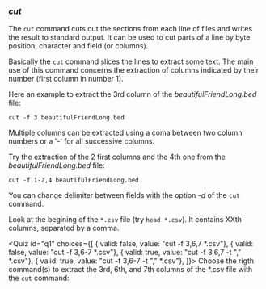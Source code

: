 <script>
import Quiz from "components/Quiz.svelte";
</script>

### *cut*

The `cut` command cuts out the sections from each line of files and writes the result to standard output. 
It can be used to cut parts of a line by byte position, character and field (or columns). 

Basically the `cut` command slices the lines to extract some text.
The main use of this command concerns the extraction of columns indicated by their number (first column in number 1).

Here an example to extract the 3rd column of the _beautifulFriendLong.bed_ file:

`cut -f 3 beautifulFriendLong.bed`

Multiple columns can be extracted using a coma between two column numbers or a '-' for all successive columns.

Try the extraction of the 2 first columns and the 4th one from the _beautifulFriendLong.bed_ file:

`cut -f 1-2,4 beautifulFriendLong.bed`

You can change delimiter between fields with the option _-d_ of the `cut` command. 

Look at the begining of the `*.csv` file (try `head *.csv`). 
It contains XXth columns, separated by a comma.

<!-- katacoda format of quizz
 >> Choose the rigth command(s) to extract the 3rd, 6th, and 7th columns of the *.csv file with the `cut` command: <<
[ ] cut -f 3,6,7 *.csv
[ ] cut -f 3,6-7 *.csv
[*] cut -f 3,6,7 -t "," *.csv
[*] cut -f 3,6-7 -t "," *.csv
-->
<Quiz id="q1" choices={[ 
      { valid: false, value: "cut -f 3,6,7 *.csv"}, 
      { valid: false, value: "cut -f 3,6-7 *.csv"}, 
      { valid: true, value: "cut -f 3,6,7 -t "," *.csv"}, 
      { valid: true, value: "cut -f 3,6-7 -t "," *.csv"}, 
]}> 
	<span slot="prompt">
    Choose the rigth command(s) to extract the 3rd, 6th, and 7th columns of the *.csv file with the `cut` command: 
	</span>
</Quiz>  


